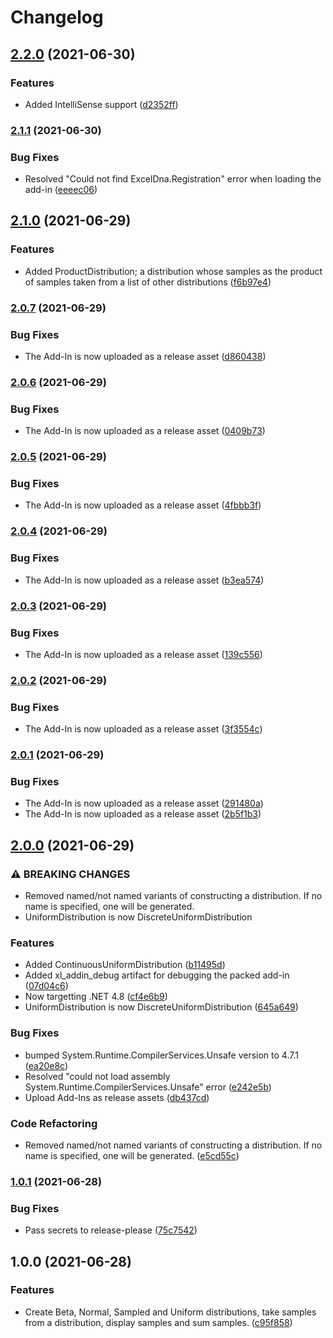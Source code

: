 # Changelog

## [2.2.0](https://www.github.com/andrewesweet/FullMonty/compare/v2.1.1...v2.2.0) (2021-06-30)


### Features

* Added IntelliSense support ([d2352ff](https://www.github.com/andrewesweet/FullMonty/commit/d2352ff4447b681e62aa30d0d649d437d3ab927a))

### [2.1.1](https://www.github.com/andrewesweet/FullMonty/compare/v2.1.0...v2.1.1) (2021-06-30)


### Bug Fixes

* Resolved "Could not find ExcelDna.Registration" error when loading the add-in ([eeeec06](https://www.github.com/andrewesweet/FullMonty/commit/eeeec06b34b16cab3c304740302deb1aee4635be))

## [2.1.0](https://www.github.com/andrewesweet/FullMonty/compare/v2.0.7...v2.1.0) (2021-06-29)


### Features

* Added ProductDistribution; a distribution whose samples as the product of samples taken from a list of other distributions ([f6b97e4](https://www.github.com/andrewesweet/FullMonty/commit/f6b97e4e5f59847179bfa4c96d52215d6fea9d55))

### [2.0.7](https://www.github.com/andrewesweet/FullMonty/compare/v2.0.6...v2.0.7) (2021-06-29)


### Bug Fixes

* The Add-In is now uploaded as a release asset ([d860438](https://www.github.com/andrewesweet/FullMonty/commit/d860438f840f78e5ab13dc9b6f713a669f9c6226))

### [2.0.6](https://www.github.com/andrewesweet/FullMonty/compare/v2.0.5...v2.0.6) (2021-06-29)


### Bug Fixes

* The Add-In is now uploaded as a release asset ([0409b73](https://www.github.com/andrewesweet/FullMonty/commit/0409b73949f52fb710f6ee54afc6c0b70275fde8))

### [2.0.5](https://www.github.com/andrewesweet/FullMonty/compare/v2.0.4...v2.0.5) (2021-06-29)


### Bug Fixes

* The Add-In is now uploaded as a release asset ([4fbbb3f](https://www.github.com/andrewesweet/FullMonty/commit/4fbbb3fe2ab730c84338bae869ea6188d398fb84))

### [2.0.4](https://www.github.com/andrewesweet/FullMonty/compare/v2.0.3...v2.0.4) (2021-06-29)


### Bug Fixes

* The Add-In is now uploaded as a release asset ([b3ea574](https://www.github.com/andrewesweet/FullMonty/commit/b3ea574bae6bc5137546d7e6aa6970bb7eb455b4))

### [2.0.3](https://www.github.com/andrewesweet/FullMonty/compare/v2.0.2...v2.0.3) (2021-06-29)


### Bug Fixes

* The Add-In is now uploaded as a release asset ([139c556](https://www.github.com/andrewesweet/FullMonty/commit/139c556df7f645f6b38c622cf9e022d87a0e1592))

### [2.0.2](https://www.github.com/andrewesweet/FullMonty/compare/v2.0.1...v2.0.2) (2021-06-29)


### Bug Fixes

* The Add-In is now uploaded as a release asset ([3f3554c](https://www.github.com/andrewesweet/FullMonty/commit/3f3554c8736fd1d856483f5973cd4e96978d0afe))

### [2.0.1](https://www.github.com/andrewesweet/FullMonty/compare/v2.0.0...v2.0.1) (2021-06-29)


### Bug Fixes

* The Add-In is now uploaded as a release asset ([291480a](https://www.github.com/andrewesweet/FullMonty/commit/291480aab03fff5a8590f9f664b5694aa9be5408))
* The Add-In is now uploaded as a release asset ([2b5f1b3](https://www.github.com/andrewesweet/FullMonty/commit/2b5f1b3757480487b3552f24333f57a292b91218))

## [2.0.0](https://www.github.com/andrewesweet/FullMonty/compare/v1.0.1...v2.0.0) (2021-06-29)


### ⚠ BREAKING CHANGES

* Removed named/not named variants of constructing a distribution. If no name is specified, one will be generated.
* UniformDistribution is now DiscreteUniformDistribution

### Features

* Added ContinuousUniformDistribution ([b11495d](https://www.github.com/andrewesweet/FullMonty/commit/b11495da7d4108014f917ea19fac93b7d6d7c711))
* Added xl_addin_debug artifact for debugging the packed add-in ([07d04c6](https://www.github.com/andrewesweet/FullMonty/commit/07d04c6a73b8aed69ad1dbbdbc7d7b1df960de70))
* Now targetting .NET 4.8 ([cf4e6b9](https://www.github.com/andrewesweet/FullMonty/commit/cf4e6b98365d26b976e8d8c5301be91eee55cb6f))
* UniformDistribution is now DiscreteUniformDistribution ([645a649](https://www.github.com/andrewesweet/FullMonty/commit/645a64997893cbfaf281e12d4080eca220a589de))


### Bug Fixes

* bumped System.Runtime.CompilerServices.Unsafe version to 4.7.1 ([ea20e8c](https://www.github.com/andrewesweet/FullMonty/commit/ea20e8cd23055ff25748dc9f0b91123677d752ce))
* Resolved "could not load assembly System.Runtime.CompilerServices.Unsafe" error ([e242e5b](https://www.github.com/andrewesweet/FullMonty/commit/e242e5b7bf8888ff794399cd132bbb3336f33c3a))
* Upload Add-Ins as release assets ([db437cd](https://www.github.com/andrewesweet/FullMonty/commit/db437cd9b02e834bc5d622d8b8961d708e406f7f))


### Code Refactoring

* Removed named/not named variants of constructing a distribution. If no name is specified, one will be generated. ([e5cd55c](https://www.github.com/andrewesweet/FullMonty/commit/e5cd55c8a304c5358f789a9650d08704eba96ed7))

### [1.0.1](https://www.github.com/andrewesweet/FullMonty/compare/v1.0.0...v1.0.1) (2021-06-28)


### Bug Fixes

* Pass secrets to release-please ([75c7542](https://www.github.com/andrewesweet/FullMonty/commit/75c754203551c95601576f55fe2022dd8d28abc8))

## 1.0.0 (2021-06-28)


### Features

* Create Beta, Normal, Sampled and Uniform distributions, take samples from a distribution, display samples and sum samples. ([c95f858](https://www.github.com/andrewesweet/FullMonty/commit/c95f858ae2d97e1ad4439b1f78c9dcac85633242))
